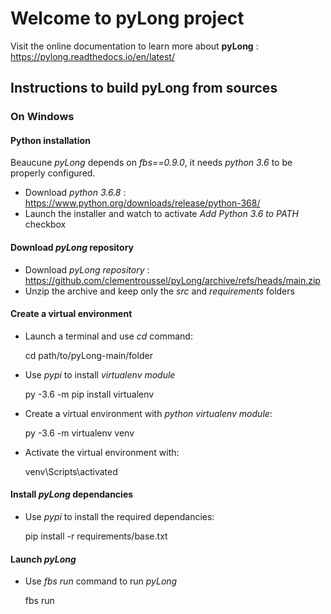 # Welcome to pyLong project

Visit the online documentation to learn more about **pyLong** : https://pylong.readthedocs.io/en/latest/

## Instructions to build **pyLong** from sources

### On Windows

#### Python installation

Beaucune *pyLong* depends on *fbs==0.9.0*, it needs *python 3.6* to be properly configured.  

* Download *python 3.6.8* : https://www.python.org/downloads/release/python-368/
* Launch the installer and watch to activate *Add Python 3.6 to PATH* checkbox

#### Download *pyLong* repository

* Download *pyLong repository* : https://github.com/clementroussel/pyLong/archive/refs/heads/main.zip
* Unzip the archive and keep only the *src* and *requirements* folders

#### Create a virtual environment

* Launch a terminal and use *cd* command:

   cd path/to/pyLong-main/folder

* Use *pypi* to install *virtualenv module*

   py -3.6 -m pip install virtualenv

* Create a virtual environment with *python virtualenv module*:

    py -3.6 -m virtualenv venv

* Activate the virtual environment with:

   venv\Scripts\activated

#### Install *pyLong* dependancies

* Use *pypi* to install the required dependancies:

   pip install -r requirements/base.txt

#### Launch *pyLong*

* Use *fbs run* command to run *pyLong*

   fbs run







